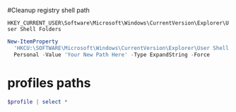 #Cleanup registry shell path 

`HKEY_CURRENT_USER\Software\Microsoft\Windows\CurrentVersion\Explorer\User Shell Folders`

```ps1
New-ItemProperty 
  'HKCU:\SOFTWARE\Microsoft\Windows\CurrentVersion\Explorer\User Shell Folders' 
  Personal -Value 'Your New Path Here' -Type ExpandString -Force
```

# profiles paths

```ps1
$profile | select *
```

